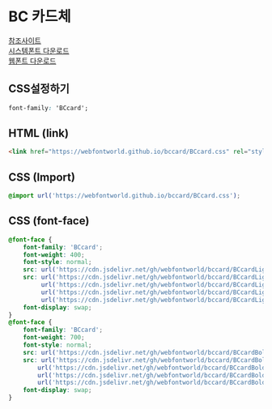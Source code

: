 # BC 카드체
[참조사이트](https://wess.tistory.com/244)  
[시스템폰트 다운로드](https://paybooc.co.kr/app/paybooc/RPastEventDetail.do?evntNo=2020040025)   
[웹폰트 다운로드](https://github.com/webfontworld/bccard)

## CSS설정하기
```css
font-family: 'BCcard';
```

## HTML (link)
```html
<link href="https://webfontworld.github.io/bccard/BCcard.css" rel="stylesheet">
```

## CSS (Import)
```css
@import url('https://webfontworld.github.io/bccard/BCcard.css');
```

## CSS (font-face)
```css
@font-face {
    font-family: 'BCcard';
    font-weight: 400;
    font-style: normal;
    src: url('https://cdn.jsdelivr.net/gh/webfontworld/bccard/BCcardLight.eot');
    src: url('https://cdn.jsdelivr.net/gh/webfontworld/bccard/BCcardLight.eot?#iefix') format('embedded-opentype'),
         url('https://cdn.jsdelivr.net/gh/webfontworld/bccard/BCcardLight.woff2') format('woff2'),
         url('https://cdn.jsdelivr.net/gh/webfontworld/bccard/BCcardLight.woff') format('woff'),
         url('https://cdn.jsdelivr.net/gh/webfontworld/bccard/BCcardLight.ttf') format("truetype");
    font-display: swap;
} 
@font-face {
    font-family: 'BCcard';
    font-weight: 700;
    font-style: normal;
    src: url('https://cdn.jsdelivr.net/gh/webfontworld/bccard/BCcardBold.eot');
    src: url('https://cdn.jsdelivr.net/gh/webfontworld/bccard/BCcardBold.eot?#iefix') format('embedded-opentype'),
        url('https://cdn.jsdelivr.net/gh/webfontworld/bccard/BCcardBold.woff2') format('woff2'),
        url('https://cdn.jsdelivr.net/gh/webfontworld/bccard/BCcardBold.woff') format('woff'),
        url('https://cdn.jsdelivr.net/gh/webfontworld/bccard/BCcardBold.ttf') format("truetype");
    font-display: swap;
}
```